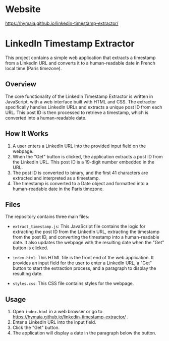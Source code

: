 # Website

https://hymaia.github.io/linkedin-timestamp-extractor/

# LinkedIn Timestamp Extractor

This project contains a simple web application that extracts a timestamp from a LinkedIn URL and converts it to a human-readable date in French local time (Paris timezone).

## Overview

The core functionality of the LinkedIn Timestamp Extractor is written in JavaScript, with a web interface built with HTML and CSS. The extractor specifically handles LinkedIn URLs and extracts a unique post ID from each URL. This post ID is then processed to retrieve a timestamp, which is converted into a human-readable date.

## How It Works

1. A user enters a LinkedIn URL into the provided input field on the webpage.
2. When the "Get" button is clicked, the application extracts a post ID from the LinkedIn URL. This post ID is a 19-digit number embedded in the URL.
3. The post ID is converted to binary, and the first 41 characters are extracted and interpreted as a timestamp.
4. The timestamp is converted to a Date object and formatted into a human-readable date in the Paris timezone.

## Files

The repository contains three main files:

- `extract_timestamp.js`: This JavaScript file contains the logic for extracting the post ID from the LinkedIn URL, extracting the timestamp from the post ID, and converting the timestamp into a human-readable date. It also updates the webpage with the resulting date when the "Get" button is clicked.

- `index.html`: This HTML file is the front end of the web application. It provides an input field for the user to enter a LinkedIn URL, a "Get" button to start the extraction process, and a paragraph to display the resulting date.

- `styles.css`: This CSS file contains styles for the webpage.

## Usage

1. Open `index.html` in a web browser or go to https://hymaia.github.io/linkedin-timestamp-extractor/ .
2. Enter a LinkedIn URL into the input field.
3. Click the "Get" button.
4. The application will display a date in the paragraph below the button.
